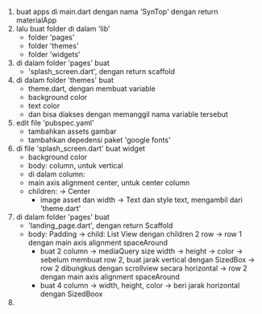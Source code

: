 1. buat apps di main.dart dengan nama 'SynTop' dengan return materialApp 
2. lalu buat folder di dalam 'lib'
   - folder 'pages'
   - folder 'themes'
   - folder 'widgets'
3. di dalam folder 'pages' buat
   - 'splash_screen.dart', dengan return scaffold
4. di dalam folder 'themes' buat 
   - theme.dart, dengan membuat variable
   - background color
   - text color
   - dan bisa diakses dengan memanggil nama variable tersebut
5. edit file 'pubspec.yaml'
   - tambahkan assets gambar
   - tambahkan depedensi paket 'google fonts'
6. di file 'splash_screen.dart' buat widget
   - background color
   - body: column, untuk vertical
   - di dalam column:
   - main axis alignment center, untuk center column
   - children:
    -> Center
        - image asset dan width
    -> Text dan style text, mengambil dari 'theme.dart'
7. di dalam folder 'pages' buat
   - 'landing_page.dart', dengan return Scaffold 
   - body: Padding 
    -> child: List View dengan children 2 row
    -> row 1 dengan main axis alignment spaceAround
        - buat 2 column 
            -> mediaQuery size width
            -> height
            -> color
    -> sebelum membuat row 2, buat jarak vertical dengan SizedBox
    -> row 2 dibungkus dengan scrollview secara horizontal
    -> row 2 dengan main axis alignment spaceAround
        - buat 4 column 
            -> width, height, color
            -> beri jarak horizontal dengan SizedBoox
8. 